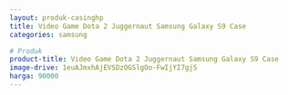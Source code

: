 ```yaml
---
layout: produk-casinghp
title: Video Game Dota 2 Juggernaut Samsung Galaxy S9 Case
categories: samsung

# Produk
product-title: Video Game Dota 2 Juggernaut Samsung Galaxy S9 Case
image-drive: 1euAJmxhAjEVSDzOGSlgOo-FwIjYI7gjS
harga: 90000
---
```

